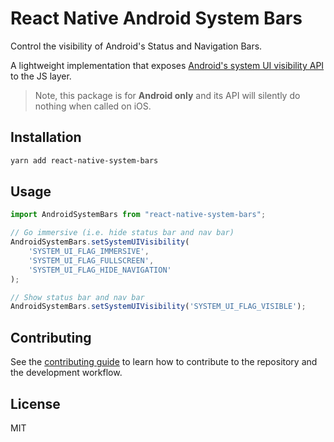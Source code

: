 # React Native Android System Bars

Control the visibility of Android's Status and Navigation Bars.

A lightweight implementation that exposes [Android's system UI visibility API](https://developer.android.com/training/system-ui) to the JS layer. 

> Note, this package is for **Android only** and its API will silently do nothing when called on iOS.

## Installation

```sh
yarn add react-native-system-bars
```

## Usage

```typescript
import AndroidSystemBars from "react-native-system-bars";

// Go immersive (i.e. hide status bar and nav bar)
AndroidSystemBars.setSystemUIVisibility(
    'SYSTEM_UI_FLAG_IMMERSIVE',
    'SYSTEM_UI_FLAG_FULLSCREEN',
    'SYSTEM_UI_FLAG_HIDE_NAVIGATION'
);

// Show status bar and nav bar
AndroidSystemBars.setSystemUIVisibility('SYSTEM_UI_FLAG_VISIBLE');
```

## Contributing

See the [contributing guide](CONTRIBUTING.md) to learn how to contribute to the repository and the development workflow.

## License

MIT
